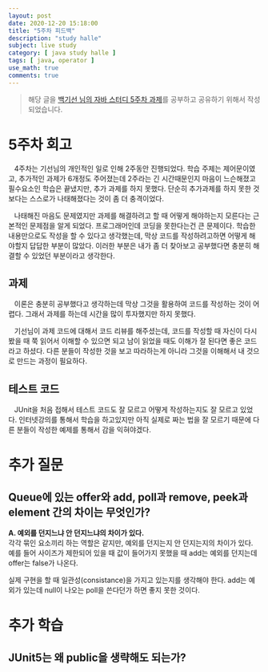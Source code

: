 ```yaml
---
layout: post
date: 2020-12-20 15:18:00
title: "5주차 피드백"
description: "study halle"
subject: live study
category: [ java study halle ]
tags: [ java, operator ]
use_math: true
comments: true
---
```


> 해당 글을 [백기선 님의 자바 스터디 5주차 과제](https://github.com/whiteship/live-study/issues/5)를 공부하고 공유하기 위해서 작성되었습니다.

# 5주차 회고

&nbsp;&nbsp;&nbsp;4주차는 기선님의 개인적인 일로 인해 2주동안 진행되었다. 학습 주제는 제어문이였고, 추가적인 과제가 6개정도 주어졌는데 2주라는 긴 시간때문인지 마음이 느슨해졌고 필수요소인 학습은 끝냈지만, 추가 과제를 하지 못했다. 단순히 추가과제를 하지 못한 것보다는 스스로가 나태해졌다는 것이 좀 더 충격이었다.

&nbsp;&nbsp;&nbsp;나태해진 마음도 문제였지만 과제를 해결하려고 할 때 어떻게 해야하는지 모른다는 근본적인 문제점을 알게 되었다. 프로그래머인데 코딩을 못한다는건 큰 문제이다. 학습한 내용만으로도 작성을 할 수 있다고 생각했는데, 막상 코드를 작성하려고하면 어떻게 해야할지 답답한 부분이 많았다. 이러한 부분은 내가 좀 더 찾아보고 공부했다면 충분히 해결할 수 있었던 부분이라고 생각한다.

## 과제

&nbsp;&nbsp;&nbsp;이론은 충분히 공부했다고 생각하는데 막상 그것을 활용하여 코드를 작성하는 것이 어렵다. 그래서 과제를 하는데 시간을 많이 투자했지만 하지 못했다.

&nbsp;&nbsp;&nbsp;기선님이 과제 코드에 대해서 코드 리뷰를 해주셨는데, 코드를 작성할 때 자신이 다시 봤을 때 쭉 읽어서 이해할 수 있으면 되고 남이 읽었을 때도 이해가 잘 된다면 좋은 코드라고 하셨다. 다른 분들이 작성한 것을 보고 따라하는게 아니라 그것을 이해해서 내 것으로 만드는 과정이 필요하다.

## 테스트 코드

&nbsp;&nbsp;&nbsp;JUnit을 처음 접해서 테스트 코드도 잘 모르고 어떻게 작성하는지도 잘 모르고 있었다. 인터넷강의를 통해서 학습을 하고있지만 아직 실제로 짜는 법을 잘 모르기 때문에 다른 분들이 작성한 예제를 통해서 감을 익혀야겠다.

# 추가 질문

## Queue에 있는 offer와 add, poll과 remove, peek과 element 간의 차이는 무엇인가?

<b>A. 예외를 던지느냐 안 던지느냐의 차이가 있다.</b>  
각각 묶인 요소끼리 하는 역할은 같지만, 예외를 던지는지 안 던지는지의 차이가 있다. 예를 들어 사이즈가 제한되어 있을 때 값이 들어가지 못했을 때 add는 예외를 던지는데 offer는 false가 나온다.

실제 구현을 할 때 일관성(consistance)을 가지고 있는지를 생각해야 한다. add는 예외가 있는데 null이 나오는 poll을 쓴다던가 하면 좋지 못한 것이다.

# 추가 학습

## JUnit5는 왜 public을 생략해도 되는가?
